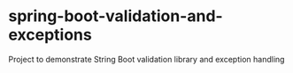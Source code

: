 # spring-boot-validation-and-exceptions
Project to demonstrate String Boot validation library and exception handling
